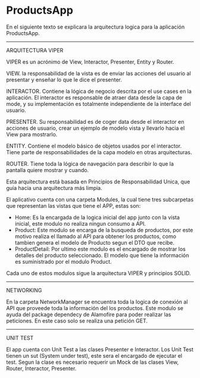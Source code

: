 # ProductsApp

En el siguiente texto se explicara la arquitectura logica para la aplicación ProductsApp.

__________________
ARQUITECTURA VIPER

VIPER es un acrónimo de View, Interactor, Presenter, Entity y Router.

VIEW. la responsabilidad de la vista es de enviar las acciones del usuario al presentar y enseñar lo que le dice el presenter.

INTERACTOR. Contiene la lógica de negocio descrita por el use cases en la aplicación. El interactor es responsable de atraer data desde la capa de mode, y su implementación es totalmente independiente de la interface del usuario.

PRESENTER. Su responsabilidad es de coger data desde el interactor en acciones de usuario, crear un ejemplo de modelo vista y llevarlo hacia el View para mostrarlo.

ENTITY. Contiene el modelo básico de objetos usados por el interactor. Tiene parte de responsabilidades de la capa modelo en otras arquitecturas.

ROUTER. Tiene toda la lógica de navegación para describir lo que la pantalla quiere mostrar y cuando.

Esta arquitectura está basada en Principios de Responsabilidad Unica, que guía hacia una arquitectura más limpia.

El aplicativo cuenta con una carpeta Modules, la cual tiene tres subcarpetas que representan las vistas que tiene el APP, estas son:

- Home: Es la encargada de la logica inicial del app junto con la vista inicial, este modulo no realiza ningun consumo a API.
- Product: Este modulo se encarga de la busqueda de productos, por este motivo realiza el llamado al API para obtener los productos, como tambien genera el modelo de Producto segun el DTO que recibe.
- ProductDetail: Por ultimo este modulo es el encargado de mostrar los detalles del producto seleccionado. El modelo que tiene la información es suministrado por el modulo Product.

Cada uno de estos modulos sigue la arquitectura VIPER y principios SOLID.

_______________
NETWORKING

En la carpeta NetworkManager se encuentra toda la logica de conexión al API que proveede toda la información del los productos. Este modulo se ayuda del package dependecy de Alamofire para poder realizar las peticiones. En este caso solo se realiza una petición GET.

_________
UNIT TEST

El app cuenta con Unit Test a las clases Presenter e Interactor. Los Unit Test tienen un sut (System under test), este sera el encargado de ejecutar el test. Segun la clase es necesario requerir un Mock de las clases View, Router, Interactor, Presenter.

